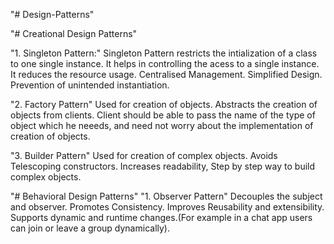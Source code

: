 "# Design-Patterns" 

"# Creational Design Patterns"

"1. Singleton Pattern:"
    Singleton Pattern restricts the intialization of a class to one single instance.
    It helps in controlling the acess to a single instance.
    It reduces the resource usage.
    Centralised Management.
    Simplified Design.
    Prevention of unintended instantiation.

"2. Factory Pattern"
    Used for creation of objects.
    Abstracts the creation of objects from clients.
    Client should be able to pass the name of the type of object which he neeeds, and need not worry about the implementation of creation of objects.

"3. Builder Pattern"
    Used for creation of complex objects.
    Avoids Telescoping constructors.
    Increases readability, Step by step way to build complex objects.

"# Behavioral Design Patterns"
"1. Observer Pattern"
    Decouples the subject and observer.
    Promotes Consistency.
    Improves Reusability and extensibility.
    Supports dynamic and runtime changes.(For example in a chat app users can join or leave a group dynamically).


    
